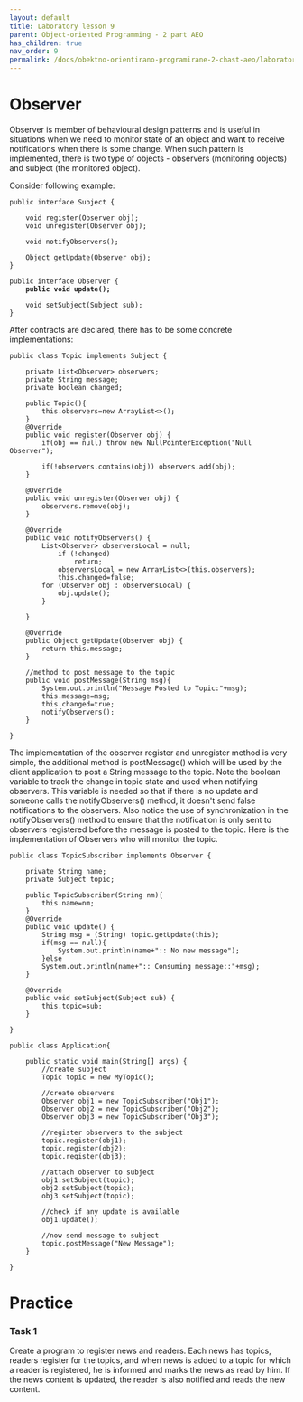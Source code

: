 ```yaml
---
layout: default
title: Laboratory lesson 9
parent: Object-oriented Programming - 2 part AEO
has_children: true
nav_order: 9
permalink: /docs/obektno-orientirano-programirane-2-chast-aeo/laboratorno-uprazhnenie-9
---
```


# Observer

Observer is member of behavioural design patterns and is useful in situations when we need to monitor state of an object and want to receive notifications when there is some change. When such pattern is implemented, there is two type of objects - observers (monitoring objects) and subject (the monitored object).

Consider following example:

```
public interface Subject {

	void register(Observer obj);
	void unregister(Observer obj);

	void notifyObservers();

	Object getUpdate(Observer obj);	
}
```


<pre><code>public interface Observer {
<strong>	public void update();
</strong>
	void setSubject(Subject sub);
}
</code></pre>

After contracts are declared, there has to be some concrete implementations:

```
public class Topic implements Subject {

	private List<Observer> observers;
	private String message;
	private boolean changed;
	
	public Topic(){
		this.observers=new ArrayList<>();
	}
	@Override
	public void register(Observer obj) {
		if(obj == null) throw new NullPointerException("Null Observer");
		
		if(!observers.contains(obj)) observers.add(obj);
	}

	@Override
	public void unregister(Observer obj) {
		observers.remove(obj);
	}

	@Override
	public void notifyObservers() {
		List<Observer> observersLocal = null;
			if (!changed)
				return;
			observersLocal = new ArrayList<>(this.observers);
			this.changed=false;
		for (Observer obj : observersLocal) {
			obj.update();
		}

	}

	@Override
	public Object getUpdate(Observer obj) {
		return this.message;
	}
	
	//method to post message to the topic
	public void postMessage(String msg){
		System.out.println("Message Posted to Topic:"+msg);
		this.message=msg;
		this.changed=true;
		notifyObservers();
	}

}
```

The implementation of the observer register and unregister method is very simple, the additional method is postMessage() which will be used by the client application to post a String message to the topic. Note the boolean variable to track the change in topic state and used when notifying observers. This variable is needed so that if there is no update and someone calls the notifyObservers() method, it doesn't send false notifications to the observers. Also notice the use of synchronization in the notifyObservers() method to ensure that the notification is only sent to observers registered before the message is posted to the topic. Here is the implementation of Observers who will monitor the topic.


```
public class TopicSubscriber implements Observer {
	
	private String name;
	private Subject topic;
	
	public TopicSubscriber(String nm){
		this.name=nm;
	}
	@Override
	public void update() {
		String msg = (String) topic.getUpdate(this);
		if(msg == null){
			System.out.println(name+":: No new message");
		}else
		System.out.println(name+":: Consuming message::"+msg);
	}

	@Override
	public void setSubject(Subject sub) {
		this.topic=sub;
	}

}
```

```
public class Application{

	public static void main(String[] args) {
		//create subject
		Topic topic = new MyTopic();
		
		//create observers
		Observer obj1 = new TopicSubscriber("Obj1");
		Observer obj2 = new TopicSubscriber("Obj2");
		Observer obj3 = new TopicSubscriber("Obj3");
		
		//register observers to the subject
		topic.register(obj1);
		topic.register(obj2);
		topic.register(obj3);
		
		//attach observer to subject
		obj1.setSubject(topic);
		obj2.setSubject(topic);
		obj3.setSubject(topic);
		
		//check if any update is available
		obj1.update();
		
		//now send message to subject
		topic.postMessage("New Message");
	}

}
```


# Practice

### Task 1

Create a program to register news and readers. Each news has topics, readers register for the topics, and when news is added to a topic for which a reader is registered, he is informed and marks the news as read by him. If the news content is updated, the reader is also notified and reads the new content.
